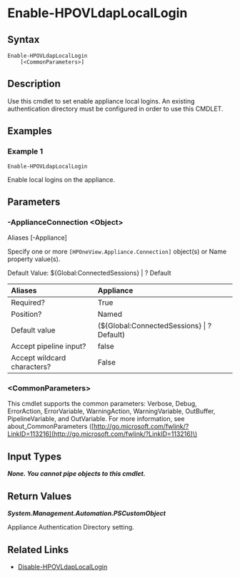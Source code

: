 ﻿---
description: Enable local authentication logins.
---

# Enable-HPOVLdapLocalLogin

## Syntax

```text
Enable-HPOVLdapLocalLogin
    [<CommonParameters>]
```

## Description

Use this cmdlet to set enable appliance local logins.  An existing authentication directory must be configured in order to use this CMDLET.

## Examples

###  Example 1 

```text
Enable-HPOVLdapLocalLogin

```

Enable local logins on the appliance.

## Parameters

### -ApplianceConnection &lt;Object&gt;

Aliases [-Appliance]

Specify one or more `[HPOneView.Appliance.Connection]` object(s) or Name property value(s).

Default Value: ${Global:ConnectedSessions} | ? Default

| Aliases | Appliance |
| :--- | :--- |
| Required? | True |
| Position? | Named |
| Default value | (${Global:ConnectedSessions} &vert; ? Default) |
| Accept pipeline input? | false |
| Accept wildcard characters? | False |

### &lt;CommonParameters&gt;

This cmdlet supports the common parameters: Verbose, Debug, ErrorAction, ErrorVariable, WarningAction, WarningVariable, OutBuffer, PipelineVariable, and OutVariable. For more information, see about\_CommonParameters \([http://go.microsoft.com/fwlink/?LinkID=113216](http://go.microsoft.com/fwlink/?LinkID=113216)\)

## Input Types

_**None.  You cannot pipe objects to this cmdlet.**_

## Return Values

_**System.Management.Automation.PSCustomObject**_

Appliance Authentication Directory setting.


## Related Links

* [Disable-HPOVLdapLocalLogin](disable-hpovldaplocallogin.md)

